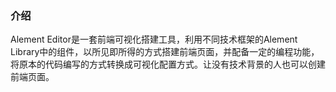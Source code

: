 
### 介绍
Alement Editor是一套前端可视化搭建工具，利用不同技术框架的Alement Library中的组件，以所见即所得的方式搭建前端页面，并配备一定的编程功能，将原本的代码编写的方式转换成可视化配置方式。让没有技术背景的人也可以创建前端页面。 

